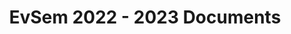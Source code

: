 ---
title: EvSem 2022 - 2023 Documents
redirect_to: https://drive.google.com/drive/folders/1tIBlm0SDku3NvnaxyV5sYX0AKM6Kk-LB?usp=sharing
redirect_from: 
  - /EvSem2223Docs
  - /evsem2223docs
---